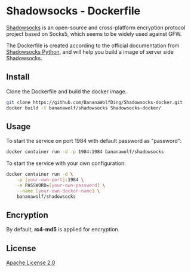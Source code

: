 # Shadowsocks - Dockerfile

[Shadowsocks](https://shadowsocks.org/en/index.html) is an open-source and cross-platform encryption protocol project based on Socks5, which seems to be widely used against GFW.

The Dockerfile is created according to the official documentation from [Shadowsocks Python](https://github.com/shadowsocks/shadowsocks/tree/master), and will help you build a image of server side Shadowsocks.

## Install
Clone the Dockerfile and build the docker image.
```bash
git clone https://github.com/BananaWolfDing/Shadowsocks-docker.git
docker build -t bananawolf/shadowsocks Shadowsocks-docker/
```

## Usage
To start the service on port 1984 with default password as "password":
```bash
docker container run -d -p 1984:1984 bananawolf/shadowsocks
```

To start the service with your own configuration:
```bash
docker container run -d \
    -p [your-own-port]:1984 \
    -e PASSWORD=[your-own-password] \
    --name [your-own-docker-name] \
    bananawolf/shadowsocks
```

## Encryption
By default, **rc4-md5** is applied for encryption.

## License
[Apache License 2.0](https://choosealicense.com/licenses/apache-2.0/)
